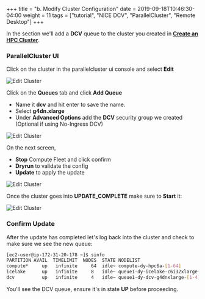 +++
title = "b. Modify Cluster Configuration"
date = 2019-09-18T10:46:30-04:00
weight = 11
tags = ["tutorial", "NICE DCV", "ParallelCluster", "Remote Desktop"]
+++


In the section we'll add a **DCV** queue to the cluster you created in [**Create an HPC Cluster**](/03-hpc-aws-parallelcluster-workshop.html). 

### ParallelCluster UI

Click on the cluster in the parallelcluster ui console and select **Edit**

![Edit Cluster](/images/pcluster/pcmanager-edit.png)

Click on the **Queues** tab and click **Add Queue**

* Name it **dcv** and hit enter to save the name.
* Select **g4dn.xlarge**
* Under **Advanced Options** add the **DCV** security group we created (Optional if using No-Ingress DCV)

![Edit Cluster](/images/nice-dcv/pcmanager-dcvqueue.png)

On the next screen, 

* **Stop** Compute Fleet and click confirm
* **Dryrun** to validate the config
* **Update** to apply the update

![Edit Cluster](/images/pcluster/pcmanager-edit-2.png)

Once the cluster goes into **UPDATE_COMPLETE** make sure to **Start** it:

![Edit Cluster](/images/pcluster/pcmanager-edit-3.png)

### Confirm Update

After the update has completed let's log back into the cluster and check to make sure we see the new queue:

```bash
[ec2-user@ip-172-31-20-178 ~]$ sinfo
PARTITION AVAIL  TIMELIMIT  NODES  STATE NODELIST
compute*     up   infinite     64  idle~ compute-dy-hpc6a-[1-64]
icelake      up   infinite     8   idle~ queue1-dy-icelake-c6i32xlarge-[1-8]
dcv          up   infinite     4   idle~ queue1-dy-dcv-g4dnxlarge-[1-4]
```

You'll see the DCV queue, ensure it's in state **UP** before proceeding.
